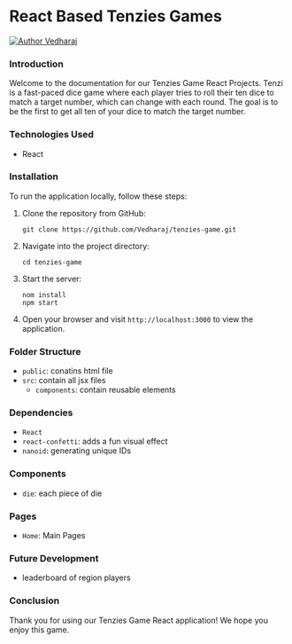 # React Based Tenzies Games

[![Author Vedharaj](https://img.shields.io/badge/Author-Vedharaj-d62828)](https://www.linkedin.com/in/ebaneshar-vedharaj-422566214)

### Introduction
Welcome to the documentation for our Tenzies Game React Projects.
Tenzi is a fast-paced dice game where each player tries to roll their ten dice to match a target number, which can change with each round. The goal is to be the first to get all ten of your dice to match the target number.

### Technologies Used
- React

### Installation
To run the application locally, follow these steps:

1. Clone the repository from GitHub:

   ```
   git clone https://github.com/Vedharaj/tenzies-game.git
   ```

2. Navigate into the project directory:

   ```
   cd tenzies-game
   ```

3. Start the server:

   ```
   nom install
   npm start
   ```

7. Open your browser and visit `http://localhost:3000` to view the application.

### Folder Structure
- `public`: conatins html file
- `src`: contain all jsx files
    - `components`: contain reusable elements

### Dependencies
- `React`
- `react-confetti`: adds a fun visual effect
- `nanoid`: generating unique IDs

### Components
- `die`: each piece of die

### Pages
- `Home`: Main Pages

### Future Development
- leaderboard of region players

### Conclusion
Thank you for using our Tenzies Game React application! We hope you enjoy this game.
